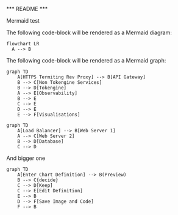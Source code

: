 *** README ***

Mermaid test

The following code-block will be rendered as a Mermaid diagram:

```mermaid
flowchart LR
  A --> B
```

The following code-block will be rendered as a Mermaid graph:

```mermaid
graph TD
    A[HTTPS Termiting Rev Proxy] --> B[API Gateway]
    B --> C[Non Tokengine Services]
    B --> D[Tokengine]
    A --> E[Observability]
    B --> E
    C --> E
    D --> E
    E --> F[Visualisations]
```

```mermaid
graph TD
    A[Load Balancer] --> B[Web Server 1]
    A --> C[Web Server 2]
    B --> D[Database]
    C --> D
```
And bigger one

```mermaid
graph TD
    A[Enter Chart Definition] --> B(Preview)
    B --> C{decide}
    C --> D[Keep]
    C --> E[Edit Definition]
    E --> B
    D --> F[Save Image and Code]
    F --> B
```



